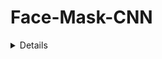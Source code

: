 # Face-Mask-CNN
<details>
 <p align="center">
    <a href="https://www.youtube.com/watch?v=01qaPzLxGEE" target="_blank">
      <img src="https://img.youtube.com/vi/01qaPzLxGEE/0.jpg" width="480">
    </a>
  </p>
<details>

I used a kaggle dataset to make a cnn classifer on mask vs no mask wearing people. 
I used 2 convolution layers, first had 32 channels and the second had 64. 
I used ReLU to make the outputs non linear and pooling to make it more efficent with 5 epochs. 
Had a test accuracy of 98.79%

